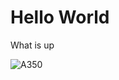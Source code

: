 # Hello World

What is up

![A350](https://media.architecturaldigest.com/photos/573345d3ec862c343bf863b4/16:9/w_2560%2Cc_limit/airbus-cnt.jpg)
